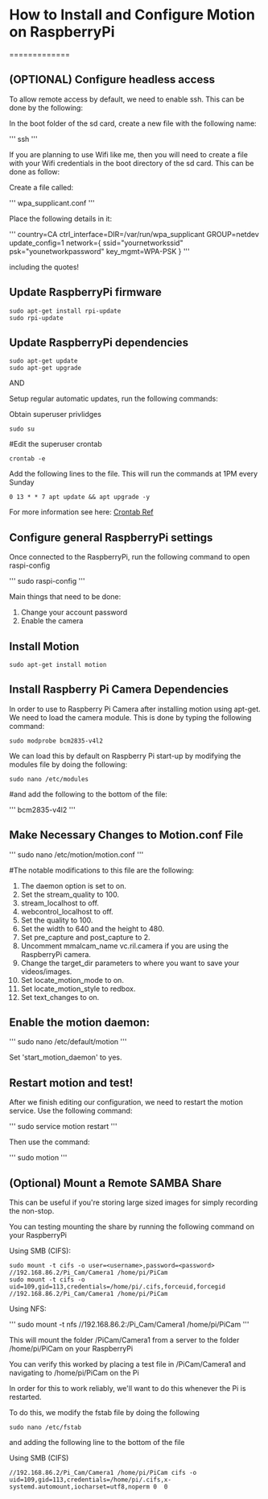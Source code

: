 # How to Install and Configure Motion on RaspberryPi
=============

## (OPTIONAL) Configure headless access

To allow remote access by default, we need to enable ssh. This can be done by the following:

In the boot folder of the sd card, create a new file with the following name:

'''
ssh
'''

If you are planning to use Wifi like me, then you will need to create a file with your Wifi credentials in the boot directory of the sd card. This can be done as follow:

Create a file called:

'''
wpa_supplicant.conf
'''

Place the following details in it:

'''
country=CA
ctrl_interface=DIR=/var/run/wpa_supplicant GROUP=netdev
update_config=1
network={
        ssid="yournetworkssid"
        psk="younetworkpassword"
        key_mgmt=WPA-PSK
}
'''

including the quotes!

## Update RaspberryPi firmware

```
sudo apt-get install rpi-update
sudo rpi-update
```

## Update RaspberryPi dependencies

```
sudo apt-get update
sudo apt-get upgrade
```

AND

Setup regular automatic updates, run the following commands:

Obtain superuser privlidges

```
sudo su
```

#Edit the superuser crontab

```
crontab -e
```

Add the following lines to the file. This will run the commands at 1PM every Sunday

```
0 13 * * 7 apt update && apt upgrade -y
```

For more information see here: [Crontab Ref](https://www.raspberrypi.org/documentation/linux/usage/cron.md)

## Configure general RaspberryPi settings

Once connected to the RaspberryPi, run the following command to open raspi-config

'''
sudo raspi-config
'''

Main things that need to be done:

1. Change your account password
2. Enable the camera

## Install Motion

```
sudo apt-get install motion
```

## Install Raspberry Pi Camera Dependencies

In order to use to Raspberry Pi Camera after installing motion using apt-get. We need to load the camera module. This is done by typing the following command:

```
sudo modprobe bcm2835-v4l2
```

We can load this by default on Raspberry Pi start-up by modifying the modules file by doing the following:

```
sudo nano /etc/modules
```

#and add the following to the bottom of the file:

'''
bcm2835-v4l2
'''

## Make Necessary Changes to Motion.conf File

'''
sudo nano /etc/motion/motion.conf
'''

#The notable modifications to this file are the following:

1. The daemon option is set to on.
2. Set the stream_quality to 100.
3. stream_localhost to off.
4. webcontrol_localhost to off.
5. Set the quality to 100.
6. Set the width to 640 and the height to 480.
7. Set pre_capture and post_capture to 2.
8. Uncomment mmalcam_name vc.ril.camera if you are using the RaspberryPi camera.
9. Change the target_dir parameters to where you want to save your videos/images.
10. Set locate_motion_mode to on.
11. Set locate_motion_style to redbox.
12. Set text_changes to on.

## Enable the motion daemon:

'''
sudo nano /etc/default/motion
'''

Set 'start_motion_daemon' to yes.

## Restart motion and test!

After we finish editing our configuration, we need to restart the motion service. Use the following command:

'''
sudo service motion restart
'''

Then use the command:

'''
sudo motion
'''

## (Optional) Mount a Remote SAMBA Share

This can be useful if you're storing large sized images for simply recording the non-stop.

You can testing mounting the share by running the following command on your RaspberryPi

Using SMB (CIFS):

```
sudo mount -t cifs -o user=<username>,password=<password> //192.168.86.2/Pi_Cam/Camera1 /home/pi/PiCam
sudo mount -t cifs -o uid=109,gid=113,credentials=/home/pi/.cifs,forceuid,forcegid //192.168.86.2/Pi_Cam/Camera1 /home/pi/PiCam
```

Using NFS:

'''
sudo mount -t nfs //192.168.86.2:/Pi_Cam/Camera1 /home/pi/PiCam
'''

This will mount the folder /PiCam/Camera1 from a server to the folder /home/pi/PiCam on your RaspberryPi

You can verify this worked by placing a test file in /PiCam/Camera1 and navigating to /home/pi/PiCam on the Pi

In order for this to work reliably, we'll want to do this whenever the Pi is restarted.

To do this, we modify the fstab file by doing the following

```
sudo nano /etc/fstab
```

and adding the following line to the bottom of the file

Using SMB (CIFS)

```
//192.168.86.2/Pi_Cam/Camera1 /home/pi/PiCam cifs -o uid=109,gid=113,credentials=/home/pi/.cifs,x-systemd.automount,iocharset=utf8,noperm 0  0

```